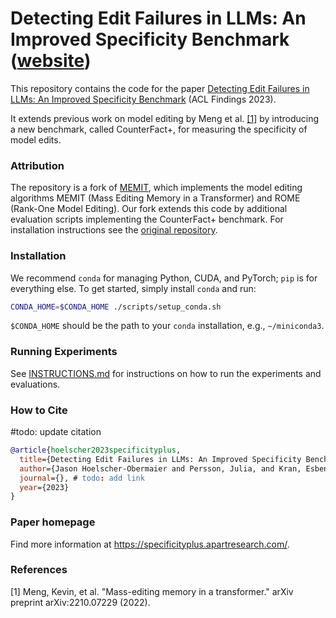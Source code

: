 # Detecting Edit Failures in LLMs: An Improved Specificity Benchmark ([website](https://specificityplus.apartresearch.com/))

This repository contains the code for the paper [Detecting Edit Failures in LLMs: An Improved Specificity Benchmark](https://specificityplus.apartresearch.com/assets/CounterFact.pdf) (ACL Findings 2023).

It extends previous work on model editing by Meng et al. [[1]](#1) by introducing a new benchmark, called CounterFact+, for measuring the specificity of model edits.

### Attribution

The repository is a fork of [MEMIT](https://github.com/kmeng01/memit), which implements the model editing algorithms MEMIT (Mass Editing Memory in a Transformer) and ROME (Rank-One Model Editing). Our fork extends this code by additional evaluation scripts implementing the CounterFact+ benchmark. For installation instructions see the [original repository](https://github.com/kmeng01/memit).

### Installation

We recommend `conda` for managing Python, CUDA, and PyTorch; `pip` is for everything else. To get started, simply install `conda` and run:

```bash
CONDA_HOME=$CONDA_HOME ./scripts/setup_conda.sh
```

`$CONDA_HOME` should be the path to your `conda` installation, e.g., `~/miniconda3`.

### Running Experiments

See [INSTRUCTIONS.md](INSTRUCTIONS.md) for instructions on how to run the experiments and evaluations.

### How to Cite

#todo: update citation

```bibtex
@article{hoelscher2023specificityplus,
  title={Detecting Edit Failures in LLMs: An Improved Specificity Benchmark},
  author={Jason Hoelscher-Obermaier and Persson, Julia, and Kran, Esben and Konstas, Ioannis and Barez, Fazl},
  journal={}, # todo: add link
  year={2023}
}
```

### Paper homepage

Find more information at https://specificityplus.apartresearch.com/.

### References

<a id="1">[1]</a>
Meng, Kevin, et al. "Mass-editing memory in a transformer." arXiv preprint arXiv:2210.07229 (2022).
